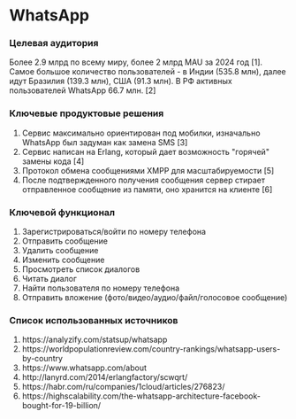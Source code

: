 <h1>WhatsApp</h1>

<h3>Целевая аудитория</h3>
<p>Более 2.9 млрд по всему миру, более 2 млрд MAU за 2024 год [1]. Самое большое количество пользователей - в Индии (535.8 млн), далее идут Бразилия (139.3 млн),
США (91.3 млн). В РФ активных пользователей WhatsApp 66.7 млн. [2]</p>

<h3>Ключевые продуктовые решения</h3>
<ol>
    <li>Сервис максимально ориентирован под мобилки, изначально WhatsApp был задуман как замена SMS [3]</li>
    <li>Сервис написан на Erlang, который дает возможность "горячей" замены кода [4]</li>
    <li>Протокол обмена сообщениями XMPP для масштабируемости [5]</li>
    <li>После подтвержденного получения сообщения сервер стирает отправленное сообщение из памяти, оно хранится на клиенте [6]</li>
</ol>

<h3>Ключевой функционал</h3>
<ol>
    <li>Зарегистрироваться/войти по номеру телефона</li>
    <li>Отправить сообщение</li>
    <li>Удалить сообщение</li>
    <li>Изменить сообщение</li>
    <li>Просмотреть список диалогов</li>
    <li>Читать диалог</li>
    <li>Найти пользователя по номеру телефона</li>
    <li>Отправить вложение (фото/видео/аудио/файл/голосовое сообщение)</li>
</ol>

<h3>Список использованных источников</h3>
<ol>
    <li>https://analyzify.com/statsup/whatsapp</li>
    <li>https://worldpopulationreview.com/country-rankings/whatsapp-users-by-country</li>
    <li>https://www.whatsapp.com/about</li>
    <li>http://lanyrd.com/2014/erlangfactory/scwqrt/</li>
    <li>https://habr.com/ru/companies/1cloud/articles/276823/</li>
    <li>https://highscalability.com/the-whatsapp-architecture-facebook-bought-for-19-billion/</li>
</ol>
